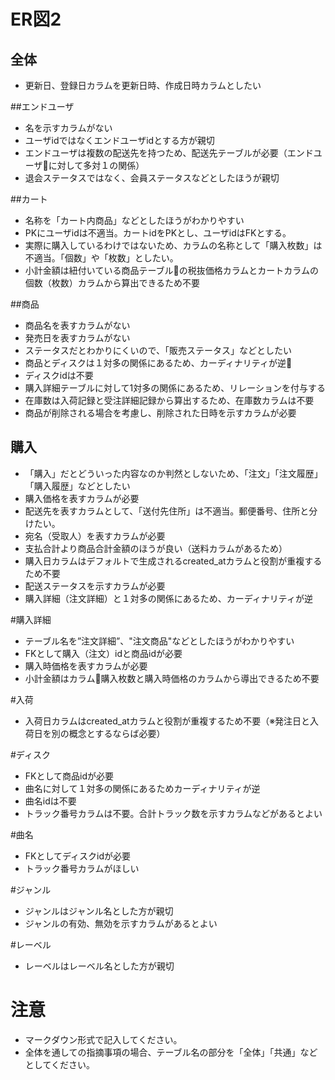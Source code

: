 # ER図2
## 全体
- 更新日、登録日カラムを更新日時、作成日時カラムとしたい

##エンドユーザ
- 名を示すカラムがない
- ユーザidではなくエンドユーザidとする方が親切
- エンドユーザは複数の配送先を持つため、配送先テーブルが必要（エンドユーザに対して多対１の関係）
- 退会ステータスではなく、会員ステータスなどとしたほうが親切

##カート
- 名称を「カート内商品」などとしたほうがわかりやすい
- PKにユーザidは不適当。カートidをPKとし、ユーザidはFKとする。
- 実際に購入しているわけではないため、カラムの名称として「購入枚数」は不適当。「個数」や「枚数」としたい。
- 小計金額は紐付いている商品テーブルの税抜価格カラムとカートカラムの個数（枚数）カラムから算出できるため不要

##商品
- 商品名を表すカラムがない
- 発売日を表すカラムがない
- ステータスだとわかりにくいので、「販売ステータス」などとしたい
- 商品とディスクは１対多の関係にあるため、カーディナリティが逆
- ディスクidは不要
- 購入詳細テーブルに対して1対多の関係にあるため、リレーションを付与する
- 在庫数は入荷記録と受注詳細記録から算出するため、在庫数カラムは不要
- 商品が削除される場合を考慮し、削除された日時を示すカラムが必要 

## 購入
- 「購入」だとどういった内容なのか判然としないため、「注文」「注文履歴」「購入履歴」などとしたい
- 購入価格を表すカラムが必要
- 配送先を表すカラムとして、「送付先住所」は不適当。郵便番号、住所と分けたい。
- 宛名（受取人）を表すカラムが必要
- 支払合計より商品合計金額のほうが良い（送料カラムがあるため）
- 購入日カラムはデフォルトで生成されるcreated_atカラムと役割が重複するため不要
- 配送ステータスを示すカラムが必要
- 購入詳細（注文詳細）と１対多の関係にあるため、カーディナリティが逆

#購入詳細
- テーブル名を”注文詳細”、"注文商品"などとしたほうがわかりやすい
- FKとして購入（注文）idと商品idが必要
- 購入時価格を表すカラムが必要
- 小計金額はカラム購入枚数と購入時価格のカラムから導出できるため不要

#入荷
- 入荷日カラムはcreated_atカラムと役割が重複するため不要（※発注日と入荷日を別の概念とするならば必要）

#ディスク
- FKとして商品idが必要
- 曲名に対して１対多の関係にあるためカーディナリティが逆
- 曲名idは不要
- トラック番号カラムは不要。合計トラック数を示すカラムなどがあるとよい

#曲名
- FKとしてディスクidが必要
- トラック番号カラムがほしい

#ジャンル
- ジャンルはジャンル名とした方が親切
- ジャンルの有効、無効を示すカラムがあるとよい

#レーベル
- レーベルはレーベル名とした方が親切

# 注意
* マークダウン形式で記入してください。
* 全体を通しての指摘事項の場合、テーブル名の部分を「全体」「共通」などとしてください。
